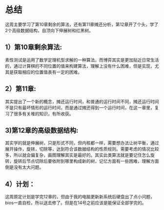 # 总结
这周主要学习了第10章剩余的算法，还有第11章摊还分析，第12章开了个头，学了2个高级数据结构，自顶向下伸展树和红黑树。
## 1）第10章剩余算法:
素性测试是运用了数学定理机型求解的一种算法，而博弈其实是更加贴近日常生活的，通过计算棋的不同位置的值来构建算法，理解上没有什么困难，但是实现，尤其是获取相应的位置值表有一定的困难。
## 2）第11章:
其实提出了一个新的概念，摊还运行时间，和普通的运行时间不同，摊还运行时间不是只有最坏情形的运行时间，而是通过摊还得到一个运行时间，在这一章里，复习了很多有关堆的知识，有所收获。
## 3)第12章的高级数据结构:
其实学的就是伸展树，只是形式不同，但内核都一样，需要想办法让树平衡，通过展开操作，旋转，切除等，达到符合该数据结构的性质规则。需要考虑的情况比较多，所以就会偏复杂，画图理解其实是最好的。其实此类算法就是要记住怎么旋转，旋转后节点切除后要依附到哪里构成新的树，记忆方面有一些困难，理解方面倒是没有太大问题。
## 4）计划：
这周原定计划是学完12章的，但由于我的电脑更新新系统后硬盘出了点小问题，bios一直自检，所以送去修了。但是在14号之前应该是能保证全部学完的。
